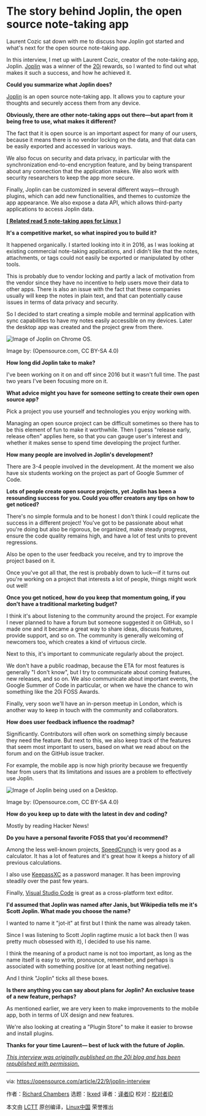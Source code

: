 [#]: subject: "The story behind Joplin, the open source note-taking app"
[#]: via: "https://opensource.com/article/22/9/joplin-interview"
[#]: author: "Richard Chambers https://opensource.com/users/20i"
[#]: collector: "lkxed"
[#]: translator: "MareDevi"
[#]: reviewer: " "
[#]: publisher: " "
[#]: url: " "

The story behind Joplin, the open source note-taking app
======
Laurent Cozic sat down with me to discuss how Joplin got started and what's next for the open source note-taking app.

In this interview, I met up with Laurent Cozic, creator of the note-taking app, Joplin. [Joplin][2] was a winner of the [20i][3] rewards, so I wanted to find out what makes it such a success, and how he achieved it.

**Could you summarize what Joplin does?**

[Joplin][4] is an open source note-taking app. It allows you to capture your thoughts and securely access them from any device.

**Obviously, there are other note-taking apps out there—but apart from it being free to use, what makes it different?**

The fact that it is open source is an important aspect for many of our users, because it means there is no vendor locking on the data, and that data can be easily exported and accessed in various ways.

We also focus on security and data privacy, in particular with the synchronization end-to-end encryption feature, and by being transparent about any connection that the application makes. We also work with security researchers to keep the app more secure.

Finally, Joplin can be customized in several different ways—through plugins, which can add new functionalities, and themes to customize the app appearance. We also expose a data API, which allows third-party applications to access Joplin data.

**[[ Related read 5 note-taking apps for Linux ]][5]**

**It's a competitive market, so what inspired you to build it?**

It happened organically. I started looking into it in 2016, as I was looking at existing commercial note-taking applications, and I didn't like that the notes, attachments, or tags could not easily be exported or manipulated by other tools.

This is probably due to vendor locking and partly a lack of motivation from the vendor since they have no incentive to help users move their data to other apps. There is also an issue with the fact that these companies usually will keep the notes in plain text, and that can potentially cause issues in terms of data privacy and security.

So I decided to start creating a simple mobile and terminal application with sync capabilities to have my notes easily accessible on my devices. Later the desktop app was created and the project grew from there.

![Image of Joplin on Chrome OS.][6]

Image by: (Opensource.com, CC BY-SA 4.0)

**How long did Joplin take to make?**

I've been working on it on and off since 2016 but it wasn't full time. The past two years I've been focusing more on it.

**What advice might you have for someone setting to create their own open source app?**

Pick a project you use yourself and technologies you enjoy working with.

Managing an open source project can be difficult sometimes so there has to be this element of fun to make it worthwhile. Then I guess "release early, release often" applies here, so that you can gauge user's interest and whether it makes sense to spend time developing the project further.

**How many people are involved in Joplin's development?**

There are 3-4 people involved in the development. At the moment we also have six students working on the project as part of Google Summer of Code.

**Lots of people create open source projects, yet Joplin has been a resounding success for you. Could you offer creators any tips on how to get noticed?**

There's no simple formula and to be honest I don't think I could replicate the success in a different project! You've got to be passionate about what you're doing but also be rigorous, be organized, make steady progress, ensure the code quality remains high, and have a lot of test units to prevent regressions.

Also be open to the user feedback you receive, and try to improve the project based on it.

Once you've got all that, the rest is probably down to luck—if it turns out you're working on a project that interests a lot of people, things might work out well!

**Once you get noticed, how do you keep that momentum going, if you don't have a traditional marketing budget?**

I think it's about listening to the community around the project. For example I never planned to have a forum but someone suggested it on GitHub, so I made one and it became a great way to share ideas, discuss features, provide support, and so on. The community is generally welcoming of newcomers too, which creates a kind of virtuous circle.

Next to this, it's important to communicate regularly about the project.

We don't have a public roadmap, because the ETA for most features is generally "I don't know", but I try to communicate about coming features, new releases, and so on. We also communicate about important events, the Google Summer of Code in particular, or when we have the chance to win something like the 20i FOSS Awards.

Finally, very soon we'll have an in-person meetup in London, which is another way to keep in touch with the community and collaborators.

**How does user feedback influence the roadmap?**

Significantly. Contributors will often work on something simply because they need the feature. But next to this, we also keep track of the features that seem most important to users, based on what we read about on the forum and on the GitHub issue tracker.

For example, the mobile app is now high priority because we frequently hear from users that its limitations and issues are a problem to effectively use Joplin.

![Image of Joplin being used on a Desktop.][8]

Image by: (Opensource.com, CC BY-SA 4.0)

**How do you keep up to date with the latest in dev and coding?**

Mostly by reading Hacker News!

**Do you have a personal favorite FOSS that you'd recommend?**

Among the less well-known projects, [SpeedCrunch][9] is very good as a calculator. It has a lot of features and it's great how it keeps a history of all previous calculations.

I also use [KeepassXC][10] as a password manager. It has been improving steadily over the past few years.

Finally, [Visual Studio Code][11] is great as a cross-platform text editor.

**I'd assumed that Joplin was named after Janis, but Wikipedia tells me it's Scott Joplin. What made you choose the name?**

I wanted to name it "jot-it" at first but I think the name was already taken.

Since I was listening to Scott Joplin ragtime music a lot back then (I was pretty much obsessed with it), I decided to use his name.

I think the meaning of a product name is not too important, as long as the name itself is easy to write, pronounce, remember, and perhaps is associated with something positive (or at least nothing negative).

And I think "Joplin" ticks all these boxes.

**Is there anything you can say about plans for Joplin? An exclusive tease of a new feature, perhaps?**

As mentioned earlier, we are very keen to make improvements to the mobile app, both in terms of UX design and new features.

We're also looking at creating a "Plugin Store" to make it easier to browse and install plugins.

**Thanks for your time Laurent— best of luck with the future of Joplin.**

*[This interview was originally published on the 20i blog and has been republished with permission.][12]*

--------------------------------------------------------------------------------

via: https://opensource.com/article/22/9/joplin-interview

作者：[Richard Chambers][a]
选题：[lkxed][b]
译者：[译者ID](https://github.com/译者ID)
校对：[校对者ID](https://github.com/校对者ID)

本文由 [LCTT](https://github.com/LCTT/TranslateProject) 原创编译，[Linux中国](https://linux.cn/) 荣誉推出

[a]: https://opensource.com/users/20i
[b]: https://github.com/lkxed
[1]: https://opensource.com/sites/default/files/lead-images/wfh_work_home_laptop_work.png
[2]: https://joplinapp.org/
[3]: https://www.20i.com/foss-awards/winners
[4]: https://opensource.com/article/19/1/productivity-tool-joplin
[5]: https://opensource.com/article/22/8/note-taking-apps-linux
[6]: https://opensource.com/sites/default/files/2022-09/joplin-chrome-os.png
[7]: https://opensource.com/article/21/10/google-summer-code
[8]: https://opensource.com/sites/default/files/2022-09/joplin-desktop.png
[9]: https://heldercorreia.bitbucket.io/speedcrunch/
[10]: https://opensource.com/article/18/12/keepassx-security-best-practices
[11]: https://opensource.com/article/20/6/open-source-alternatives-vs-code
[12]: https://www.20i.com/blog/joplin-creator-laurent-cozic/
